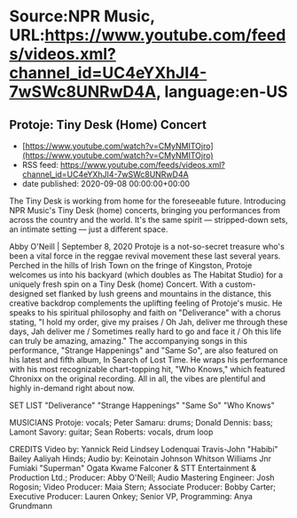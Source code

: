 # Source:NPR Music, URL:https://www.youtube.com/feeds/videos.xml?channel_id=UC4eYXhJI4-7wSWc8UNRwD4A, language:en-US

## Protoje: Tiny Desk (Home) Concert
 - [https://www.youtube.com/watch?v=CMyNMITOjro](https://www.youtube.com/watch?v=CMyNMITOjro)
 - RSS feed: https://www.youtube.com/feeds/videos.xml?channel_id=UC4eYXhJI4-7wSWc8UNRwD4A
 - date published: 2020-09-08 00:00:00+00:00

The Tiny Desk is working from home for the foreseeable future. Introducing NPR Music's Tiny Desk (home) concerts, bringing you performances from across the country and the world. It's the same spirit — stripped-down sets, an intimate setting — just a different space.

Abby O'Neill | September 8, 2020
Protoje is a not-so-secret treasure who's been a vital force in the reggae revival movement these last several years. Perched in the hills of Irish Town on the fringe of Kingston, Protoje welcomes us into his backyard (which doubles as The Habitat Studio) for a uniquely fresh spin on a Tiny Desk (home) Concert. With a custom-designed set flanked by lush greens and mountains in the distance, this creative backdrop complements the uplifting feeling of Protoje's music. He speaks to his spiritual philosophy and faith on "Deliverance" with a chorus stating, "I hold my order, give my praises / Oh Jah, deliver me through these days, Jah deliver me / Sometimes really hard to go and face it / Oh this life can truly be amazing, amazing." The accompanying songs in this performance, "Strange Happenings" and "Same So", are also featured on his latest and fifth album, In Search of Lost Time. He wraps his performance with his most recognizable chart-topping hit, "Who Knows," which featured Chronixx on the original recording. All in all, the vibes are plentiful and highly in-demand right about now.

SET LIST
"Deliverance"
"Strange Happenings"
"Same So"
"Who Knows"

MUSICIANS
Protoje: vocals; Peter Samaru: drums; Donald Dennis: bass; Lamont Savory: guitar; Sean Roberts: vocals, drum loop

CREDITS
Video by: Yannick Reid Lindsey Lodenquai Travis-John "Habibi" Bailey Aaliyah Hinds; Audio by: Keinotain Johnson Whitson Williams Jnr Fumiaki "Superman" Ogata Kwame Falconer & STT Entertainment & Production Ltd.; Producer: Abby O'Neill; Audio Mastering Engineer: Josh Rogosin; Video Producer: Maia Stern; Associate Producer: Bobby Carter; Executive Producer: Lauren Onkey; Senior VP, Programming: Anya Grundmann

